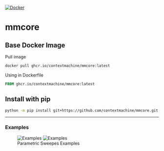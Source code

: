 [![Docker](https://github.com/contextmachine/mmcore/actions/workflows/docker-publish.yml/badge.svg)](https://github.com/contextmachine/mmcore/actions/workflows/docker-publish.yml)
# mmcore


## Base Docker Image
Pull image
```bash
docker pull ghcr.io/contextmachine/mmcore:latest
```
Using in Dockerfile
```dockerfile
FROM ghcr.io/contextmachine/mmcore:latest
```
## Install with pip
```bash
python -m pip install git+https://github.com/contextmachine/mmcore.git
```

---
### Examples
<figure>
<img class="displayed-img" alt="Examples" src="https://s246vla.storage.yandex.net/rdisk/702b831ac9f89a6f431798ed70bb9e442821cea60a68380e647738a9ee071fbd/648ec3c7/0LN070JVRer5c9xeLSjDLiCjMQKqv0vxpY--X-godpcsHVo_C5Y5RZsiFao3UJAkfgR8jY6HHadvrqs80PrXFg==?uid=141314902&filename=Screenshot%202023-06-18%20at%2003.23.41.png&disposition=inline&hash=&limit=0&content_type=image%2Fpng&owner_uid=141314902&fsize=534767&hid=20aa88f52711ed920672ccb1f047c337&media_type=image&tknv=v2&etag=c317f5eded3ebe91da9414abe1ac330f&rtoken=DoC6NDrk4M7c&force_default=yes&ycrid=na-29bdc725ea0ef2aba43369fbdc79b189-downloader7h&ts=5fe636ad33fc0&s=373356233277ef5eee4ac784b27d057c14c01bd74e05f3428faa5ea8b5ea204b&pb=U2FsdGVkX1_z4RTghugqpPLXeJwIeKwk4Vvp1DS7l9ME0LHNT-N8vYr-wOJDlwdFjM1byWnqliSkxK1fkDNvlE2hewRxHsHrNvGpNOJU-VU" />

<img class="displayed-img" alt="Examples" src="https://downloader.disk.yandex.ru/preview/26b6aa012f295116e49ea01a6b979888cbdfe36ec1a8a82dade31e2c68554296/648ec56d/1PtBsEqXKP1JKP6WCfZ_scoGgEpUBmzmMerEy2TCSReL53PWMO6Eg5nOfeEtNnpgBl1gNJ6XjTHm5yqIRZf5DA%3D%3D?uid=0&filename=Screenshot%202023-06-18%20at%2003.35.29.png&disposition=inline&hash=&limit=0&content_type=image%2Fpng&owner_uid=0&tknv=v2&size=4112x2346"/>
 <figcaption>Parametric Sweepes Examples</figcaption>
</figure>

